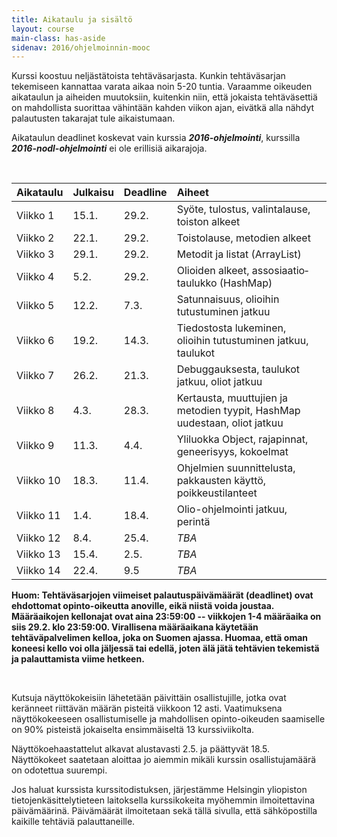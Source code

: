 ```yaml
---
title: Aikataulu ja sisältö
layout: course
main-class: has-aside
sidenav: 2016/ohjelmoinnin-mooc
---
```


Kurssi koostuu neljästätoista tehtäväsarjasta. 
Kunkin tehtäväsarjan tekemiseen kannattaa varata aikaa noin 5-20 tuntia. 
Varaamme oikeuden aikataulun ja aiheiden muutoksiin, kuitenkin niin, että jokaista tehtäväsettiä on mahdollista suorittaa vähintään kahden viikon ajan, eivätkä alla nähdyt palautusten takarajat tule aikaistumaan.

Aikataulun deadlinet koskevat vain kurssia ***2016-ohjelmointi***, kurssilla ***2016-nodl-ohjelmointi*** ei ole erillisiä aikarajoja.

&nbsp;

Aikataulu   | Julkaisu  | Deadline  | Aiheet
:---------  |:--------- |:--------  |:-------
Viikko 1    | 15.1.     | 29.2.     |  Syöte, tulostus, valintalause, toiston alkeet
Viikko 2    | 22.1.     | 29.2.     |  Toistolause, metodien alkeet
Viikko 3    | 29.1.     | 29.2.     |  Metodit ja listat (ArrayList)
Viikko 4    | 5.2.      | 29.2.     |  Olioiden alkeet, assosiaatio&shy;taulukko (HashMap)
Viikko 5    | 12.2.     | 7.3.      |  Satunnaisuus, olioihin tutustuminen jatkuu
Viikko 6    | 19.2.     | 14.3.     |  Tiedostosta lukeminen, olioihin tutustuminen jatkuu, taulukot
Viikko 7    | 26.2.     | 21.3.     |  Debuggauksesta, taulukot jatkuu, oliot jatkuu
Viikko 8    | 4.3.      | 28.3.     |  Kertausta, muuttujien ja metodien tyypit, HashMap uudestaan, oliot jatkuu
Viikko 9    | 11.3.     | 4.4.      |  Yliluokka Object, rajapinnat, geneerisyys, kokoelmat
Viikko 10   | 18.3.     | 11.4.     |  Ohjelmien suunnittelusta, pakkausten käyttö, poikkeustilanteet
Viikko 11   | 1.4.      | 18.4.     |  Olio-ohjelmointi jatkuu, perintä
Viikko 12   | 8.4.      | 25.4.     |  *TBA*
Viikko 13   | 15.4.     | 2.5.      |  *TBA*
Viikko 14   | 22.4.     | 9.5       |  *TBA*

**Huom: Tehtäväsarjojen viimeiset palautuspäivämäärät (deadlinet) ovat ehdottomat opinto-oikeutta anoville, eikä niistä voida joustaa. Määräaikojen kellonajat ovat aina 23:59:00 -- viikkojen 1-4 määräaika on siis 29.2. klo 23:59:00. Virallisena määräaikana käytetään tehtäväpalvelimen kelloa, joka on Suomen ajassa. Huomaa, että oman koneesi kello voi olla jäljessä tai edellä, joten älä jätä tehtävien tekemistä ja palauttamista viime hetkeen.**

&nbsp;

Kutsuja näyttökokeisiin lähetetään päivittäin osallistujille, jotka ovat keränneet riittävän määrän pisteitä viikkoon 12 asti. Vaatimuksena näyttökokeeseen osallistumiselle ja mahdollisen opinto-oikeuden saamiselle on 90% pisteistä jokaiselta ensimmäiseltä 13 kurssiviikolta.

Näyttökoehaastattelut alkavat alustavasti 2.5. ja päättyvät 18.5. Näyttökokeet saatetaan aloittaa jo aiemmin mikäli kurssin osallistujamäärä on odotettua suurempi.

Jos haluat kurssista kurssitodistuksen, järjestämme Helsingin yliopiston tietojenkäsittelytieteen laitoksella kurssikokeita myöhemmin ilmoitettavina päivämäärinä. Päivämäärät ilmoitetaan sekä tällä sivulla, että sähköpostilla kaikille tehtäviä palauttaneille.
